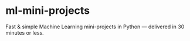 # ml-mini-projects
Fast &amp; simple Machine Learning mini-projects in Python — delivered in 30 minutes or less.
